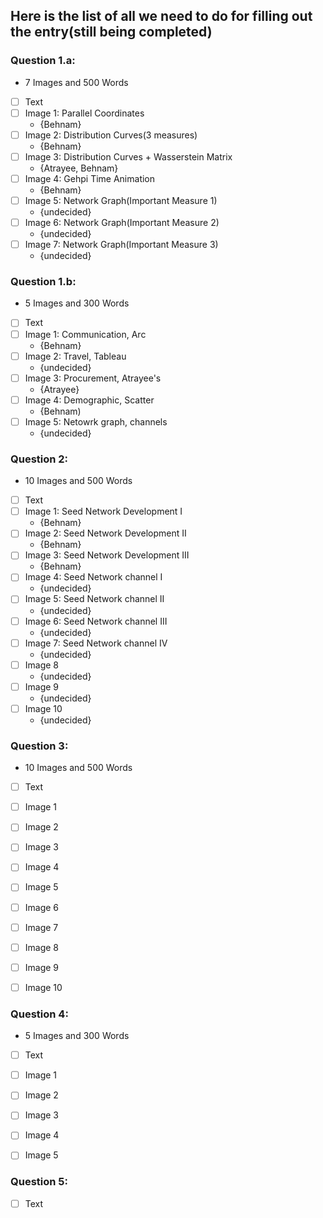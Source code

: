 ## Here is the list of all we need to do for filling out the entry(still being completed)

### Question 1.a:
* 7 Images and 500 Words

- [ ] Text  
- [ ] Image 1:  Parallel Coordinates
  * {Behnam}
- [ ] Image 2:  Distribution Curves(3 measures)
  * {Behnam}
- [ ] Image 3:  Distribution Curves + Wasserstein Matrix
  * {Atrayee, Behnam}
- [ ] Image 4:  Gehpi Time Animation
  * {Behnam}
- [ ] Image 5:  Network Graph(Important Measure 1)
  * {undecided}
- [ ] Image 6:  Network Graph(Important Measure 2)
  * {undecided}
- [ ] Image 7:  Network Graph(Important Measure 3)
  * {undecided}


### Question 1.b:
* 5 Images and 300 Words

- [ ] Text
- [ ] Image 1:  Communication, Arc
  * {Behnam}
- [ ] Image 2:  Travel, Tableau
  * {undecided}
- [ ] Image 3:  Procurement, Atrayee's
  * {Atrayee}
- [ ] Image 4:  Demographic, Scatter
  * {Behnam)
- [ ] Image 5:  Netowrk graph, channels
  * {undecided}


### Question 2:
* 10 Images and 500 Words

- [ ] Text
- [ ] Image 1: Seed Network Development I
  * {Behnam}
- [ ] Image 2: Seed Network Development II
  * {Behnam}
- [ ] Image 3: Seed Network Development III
  * {Behnam}
- [ ] Image 4: Seed Network channel I
  * {undecided}
- [ ] Image 5: Seed Network channel II
  * {undecided}
- [ ] Image 6: Seed Network channel III
  * {undecided}
- [ ] Image 7: Seed Network channel IV
  * {undecided}
- [ ] Image 8
  * {undecided}
- [ ] Image 9
  * {undecided}
- [ ] Image 10
  * {undecided}


### Question 3:
* 10 Images and 500 Words

- [ ] Text
- [ ] Image 1
- [ ] Image 2
- [ ] Image 3
- [ ] Image 4
- [ ] Image 5
- [ ] Image 6
- [ ] Image 7
- [ ] Image 8
- [ ] Image 9
- [ ] Image 10


### Question 4:
* 5 Images and 300 Words

- [ ] Text
- [ ] Image 1
- [ ] Image 2
- [ ] Image 3
- [ ] Image 4
- [ ] Image 5


### Question 5:

- [ ] Text
